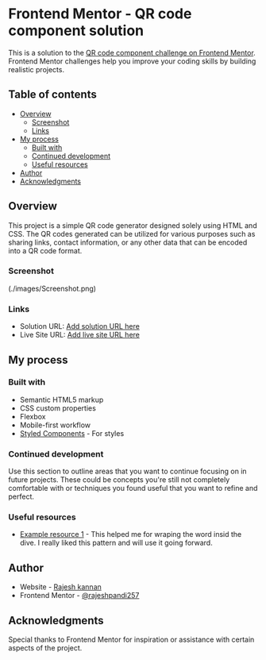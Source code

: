 # Frontend Mentor - QR code component solution

This is a solution to the [QR code component challenge on Frontend Mentor](https://www.frontendmentor.io/challenges/qr-code-component-iux_sIO_H). Frontend Mentor challenges help you improve your coding skills by building realistic projects. 

## Table of contents

- [Overview](#overview)
  - [Screenshot](#screenshot)
  - [Links](#links)
- [My process](#my-process)
  - [Built with](#built-with)
  - [Continued development](#continued-development)
  - [Useful resources](#useful-resources)
- [Author](#author)
- [Acknowledgments](#acknowledgments)


## Overview

This project is a simple QR code generator designed solely using HTML and CSS.  The QR codes generated can be utilized for various purposes such as sharing links, contact information, or any other data that can be encoded into a QR code format.

### Screenshot

(./images/Screenshot.png)



### Links

- Solution URL: [Add solution URL here]([https://your-solution-url.com](https://github.com/rajeshpandi257/frontend-mentor-QR-code-component))
- Live Site URL: [Add live site URL here](https://your-live-site-url.com)

## My process

### Built with

- Semantic HTML5 markup
- CSS custom properties
- Flexbox
- Mobile-first workflow
- [Styled Components](https://styled-components.com/) - For styles


### Continued development

Use this section to outline areas that you want to continue focusing on in future projects. These could be concepts you're still not completely comfortable with or techniques you found useful that you want to refine and perfect.


### Useful resources

- [Example resource 1](https://www.w3schools.com) - This helped me for wraping the word insid the dive. I really liked this pattern and will use it going forward.

## Author

- Website - [Rajesh kannan](https://rajesh-kannan-portfolio.netlify.app/)
- Frontend Mentor - [@rajeshpandi257](https://www.frontendmentor.io/profile/rajeshpandi257)


## Acknowledgments

Special thanks to Frontend Mentor for inspiration or assistance with certain aspects of the project.

